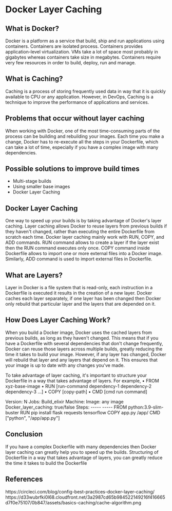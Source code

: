 # Docker Layer Caching

<h2>What is Docker?</h2>
<p>
Docker is a platform as a service that build, ship and run applications using containers. Containers are isolated process. Containers provides application-level virtualization. VMs take a lot of space most probably in gigabytes whereas containers take size in megabytes. Containers require very few resources in order to build, deploy, run and manage. </p>

<h2>What is Caching?</h2>
Caching is a process of storing frequently used data in way that it is quickly available to CPU or any application. However, in DevOps, Caching is a technique to improve the performance of applications and services.

<h2>Problems that occur without layer caching</h2>
When working with Docker, one of the most time-consuming parts of the process can be building and rebuilding your images. Each time you make a change, Docker has to re-execute all the steps in your Dockerfile, which can take a lot of time, especially if you have a complex image with many dependencies.

<h2>Possible solutions to improve build times</h2>

<ul>
<li>Multi-stage builds</li>
<li>Using smaller base images</li>
<li>Docker Layer Caching</li>
</ul>

<h2>Docker Layer Caching</h2>
One way to speed up your builds is by taking advantage of Docker's layer caching. Layer caching allows Docker to reuse layers from previous builds if they haven't changed, rather than executing the entire Dockerfile from scratch each time.
Docker layer caching mainly work with RUN, COPY, and ADD commands. RUN command allows to create a layer if the layer exist then the RUN command executes only once. COPY command inside Dockerfile allows to import one or more external files into a Docker image. Similarly, ADD command is used to import external files in Dockerfile.

<h2>What are Layers?</h2>
Layer in Docker is a file system that is read-only, each instruction in a Dockerfile is executed it results in the creation of a new layer.
Docker caches each layer separately, if one layer has been changed then Docker only rebuild that particular layer and the layers that are depended on it. 

<h2>How Does Layer Caching Work?</h2>
When you build a Docker image, Docker uses the cached layers from previous builds, as long as they haven't changed. This means that if you have a Dockerfile with several dependencies that don't change frequently, Docker can reuse those layers across multiple builds, greatly reducing the time it takes to build your image.
However, if any layer has changed, Docker will rebuild that layer and any layers that depend on it. This ensures that your image is up to date with any changes you've made.

To take advantage of layer caching, it's important to structure your Dockerfile in a way that takes advantage of layers. For example,
•	FROM xyz-base-image
•	RUN [run-command dependency-1 dependency-2 dependency-3 …] 
•	COPY [copy-path]
•	CMD [cmd run command]

Version: N
Jobs:
Build_elixir
Machine:
	Image: any image
	Docker_layer_caching: true/false
Steps:
	-----
	-----
FROM python:3.9-slim-buster 
RUN pip install flask requests tensorflow
COPY app.py /app/ 
CMD ["python", "/app/app.py"] 

<h2>Conclusion</h2>
If you have a complex Dockerfile with many dependencies then Docker layer caching can greatly help you to speed up the builds. Structuring of Dockerfile in a way that takes advantage of layers, you can greatly reduce the time it takes to build the Dockerfile

<h2>References</h2>
https://circleci.com/blog/config-best-practices-docker-layer-caching/
https://d33wubrfki0l68.cloudfront.net/3a2987cd65b984522149216f416665d7f0e75107/0b847/assets/basics-caching/cache-algorithm.png
